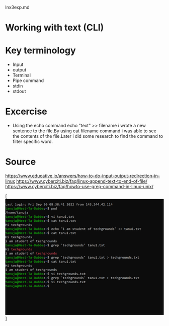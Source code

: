lnx3exp.md
# Working with text (CLI)
# Key terminology
- Input
- output
- Terminal
- Pipe command
- stdin 
- stdout
# Excercise
- Using the echo command echo "text" >> filename i wrote a  new sentence to the file.By using cat filename command i was able to see the contents of the file.Later i did some research to  find the command to filter specific word.
# Source
https://www.educative.io/answers/how-to-do-input-output-redirection-in-linux
https://www.cyberciti.biz/faq/linux-append-text-to-end-of-file/
https://www.cyberciti.biz/faq/howto-use-grep-command-in-linux-unix/

[![alt text](../../00_includes/week1images/lnx3.png "linux3")]





